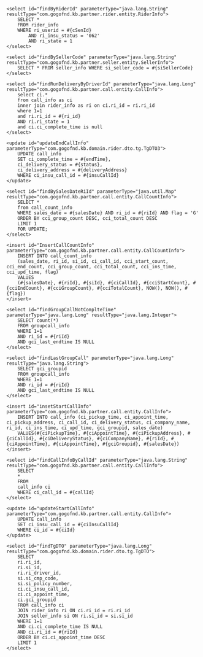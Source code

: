     <select id="findByRiderId" parameterType="java.lang.String" resultType="com.gogofnd.kb.partner.rider.entity.RiderInfo">
        SELECT *
        FROM rider_info
        WHERE ri_userid = #{cSenId}
            AND ri_insu_status = '062'
            AND ri_state = 1
    </select>

    <select id="findBySellerCode" parameterType="java.lang.String" resultType="com.gogofnd.kb.partner.seller.entity.SellerInfo">
        SELECT * FROM seller_info WHERE si_seller_code = #{siSellerCode}
    </select>

    <select id="findRunDeliveryByDriverId" parameterType="java.lang.Long" resultType="com.gogofnd.kb.partner.call.entity.CallInfo">
        select ci.*
        from call_info as ci
        inner join rider_info as ri on ci.ri_id = ri.ri_id
        where 1=1
        and ri.ri_id = #{ri_id}
        AND ri.ri_state = 1
        and ci.ci_complete_time is null
    </select>

    <update id="updateEndCallInfo" parameterType="com.gogofnd.kb.domain.rider.dto.tg.TgDTO3">
        UPDATE call_info
        SET ci_complete_time = #{endTime},
        ci_delivery_status = #{status},
        ci_delivery_address = #{deliveryAddress}
        WHERE ci_insu_call_id = #{insuCallId}
    </update>

    <select id="findBySalesDateRiId" parameterType="java.util.Map" resultType="com.gogofnd.kb.partner.call.entity.CallCountInfo">
        SELECT *
        from call_count_info
        WHERE sales_date = #{salesDate} AND ri_id = #{riId} AND flag = 'G'
        ORDER BY cci_group_count DESC, cci_total_count DESC
        LIMIT 1
        FOR UPDATE;
    </select>

    <insert id="InsertCallCountInfo" parameterType="com.gogofnd.kb.partner.call.entity.CallCountInfo">
        INSERT INTO call_count_info
        (sales_date, ri_id, si_id, ci_call_id, cci_start_count, cci_end_count, cci_group_count, cci_total_count, cci_ins_time, cci_upd_time, flag)
        VALUES
        (#{salesDate}, #{riId}, #{siId}, #{ciCallId}, #{cciStartCount}, #{cciEndCount}, #{cciGroupCount}, #{cciTotalCount}, NOW(), NOW(), #{flag})
    </insert>

    <select id="findGroupCallNotComplteTime" parameterType="java.lang.Long" resultType="java.lang.Integer">
        SELECT count(*)
        FROM groupcall_info
        WHERE 1=1
        AND ri_id = #{riId}
        AND gci_last_endtime IS NULL
    </select>

    <select id="findLastGroupCall" parameterType="java.lang.Long" resultType="java.lang.String">
        SELECT gci_groupid
        FROM groupcall_info
        WHERE 1=1
        AND ri_id = #{riId}
        AND gci_last_endtime IS NULL
    </select>

    <insert id="insetStartCallInfo" parameterType="com.gogofnd.kb.partner.call.entity.CallInfo">
        INSERT INTO call_info (ci_pickup_time, ci_appoint_time, ci_pickup_address, ci_call_id, ci_delivery_status, ci_company_name, ri_id, ci_ins_time, ci_upd_time, gci_groupid, sales_date)
        VALUES(#{ciPickupTime}, #{ciAppointTime}, #{ciPickupAddress}, #{ciCallId}, #{ciDeliveryStatus}, #{ciCompanyName}, #{riId}, #{ciAppointTime}, #{ciAppointTime}, #{gciGroupid}, #{salesDate})
    </insert>

    <select id="findCallInfoByCallId" parameterType="java.lang.String" resultType="com.gogofnd.kb.partner.call.entity.CallInfo">
        SELECT
        *
        FROM
        call_info ci
        WHERE ci_call_id = #{callId}
    </select>

    <update id="updateStartCallInfo" parameterType="com.gogofnd.kb.partner.call.entity.CallInfo">
        UPDATE call_info
        SET ci_insu_call_id = #{ciInsuCallId}
        WHERE ci_id = #{ciId}
    </update>

    <select id="findTgDTO" parameterType="java.lang.Long" resultType="com.gogofnd.kb.domain.rider.dto.tg.TgDTO">
        SELECT
        ri.ri_id,
        ri.si_id,
        ri.ri_driver_id,
        si.si_cmp_code,
        si.si_policy_number,
        ci.ci_insu_call_id,
        ci.ci_appoint_time,
        ci.gci_groupid
        FROM call_info ci
        JOIN rider_info ri ON ci.ri_id = ri.ri_id
        JOIN seller_info si ON ri.si_id = si.si_id
        WHERE 1=1
        AND ci.ci_complete_time IS NULL
        AND ci.ri_id = #{riId}
        ORDER BY ci.ci_appoint_time DESC
        LIMIT 1
    </select>
